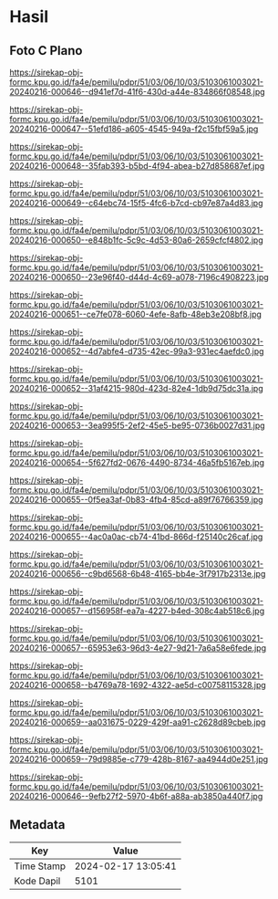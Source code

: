 # Hasil

## Foto C Plano

https://sirekap-obj-formc.kpu.go.id/fa4e/pemilu/pdpr/51/03/06/10/03/5103061003021-20240216-000646--d941ef7d-41f6-430d-a44e-834866f08548.jpg

https://sirekap-obj-formc.kpu.go.id/fa4e/pemilu/pdpr/51/03/06/10/03/5103061003021-20240216-000647--51efd186-a605-4545-949a-f2c15fbf59a5.jpg

https://sirekap-obj-formc.kpu.go.id/fa4e/pemilu/pdpr/51/03/06/10/03/5103061003021-20240216-000648--35fab393-b5bd-4f94-abea-b27d858687ef.jpg

https://sirekap-obj-formc.kpu.go.id/fa4e/pemilu/pdpr/51/03/06/10/03/5103061003021-20240216-000649--c64ebc74-15f5-4fc6-b7cd-cb97e87a4d83.jpg

https://sirekap-obj-formc.kpu.go.id/fa4e/pemilu/pdpr/51/03/06/10/03/5103061003021-20240216-000650--e848b1fc-5c9c-4d53-80a6-2659cfcf4802.jpg

https://sirekap-obj-formc.kpu.go.id/fa4e/pemilu/pdpr/51/03/06/10/03/5103061003021-20240216-000650--23e96f40-d44d-4c69-a078-7196c4908223.jpg

https://sirekap-obj-formc.kpu.go.id/fa4e/pemilu/pdpr/51/03/06/10/03/5103061003021-20240216-000651--ce7fe078-6060-4efe-8afb-48eb3e208bf8.jpg

https://sirekap-obj-formc.kpu.go.id/fa4e/pemilu/pdpr/51/03/06/10/03/5103061003021-20240216-000652--4d7abfe4-d735-42ec-99a3-931ec4aefdc0.jpg

https://sirekap-obj-formc.kpu.go.id/fa4e/pemilu/pdpr/51/03/06/10/03/5103061003021-20240216-000652--31af4215-980d-423d-82e4-1db9d75dc31a.jpg

https://sirekap-obj-formc.kpu.go.id/fa4e/pemilu/pdpr/51/03/06/10/03/5103061003021-20240216-000653--3ea995f5-2ef2-45e5-be95-0736b0027d31.jpg

https://sirekap-obj-formc.kpu.go.id/fa4e/pemilu/pdpr/51/03/06/10/03/5103061003021-20240216-000654--5f627fd2-0676-4490-8734-46a5fb5167eb.jpg

https://sirekap-obj-formc.kpu.go.id/fa4e/pemilu/pdpr/51/03/06/10/03/5103061003021-20240216-000655--0f5ea3af-0b83-4fb4-85cd-a89f76766359.jpg

https://sirekap-obj-formc.kpu.go.id/fa4e/pemilu/pdpr/51/03/06/10/03/5103061003021-20240216-000655--4ac0a0ac-cb74-41bd-866d-f25140c26caf.jpg

https://sirekap-obj-formc.kpu.go.id/fa4e/pemilu/pdpr/51/03/06/10/03/5103061003021-20240216-000656--c9bd6568-6b48-4165-bb4e-3f7917b2313e.jpg

https://sirekap-obj-formc.kpu.go.id/fa4e/pemilu/pdpr/51/03/06/10/03/5103061003021-20240216-000657--d156958f-ea7a-4227-b4ed-308c4ab518c6.jpg

https://sirekap-obj-formc.kpu.go.id/fa4e/pemilu/pdpr/51/03/06/10/03/5103061003021-20240216-000657--65953e63-96d3-4e27-9d21-7a6a58e6fede.jpg

https://sirekap-obj-formc.kpu.go.id/fa4e/pemilu/pdpr/51/03/06/10/03/5103061003021-20240216-000658--b4769a78-1692-4322-ae5d-c00758115328.jpg

https://sirekap-obj-formc.kpu.go.id/fa4e/pemilu/pdpr/51/03/06/10/03/5103061003021-20240216-000659--aa031675-0229-429f-aa91-c2628d89cbeb.jpg

https://sirekap-obj-formc.kpu.go.id/fa4e/pemilu/pdpr/51/03/06/10/03/5103061003021-20240216-000659--79d9885e-c779-428b-8167-aa4944d0e251.jpg

https://sirekap-obj-formc.kpu.go.id/fa4e/pemilu/pdpr/51/03/06/10/03/5103061003021-20240216-000646--9efb27f2-5970-4b6f-a88a-ab3850a440f7.jpg


## Metadata

| Key        | Value               |
| ---------- | ------------------- |
| Time Stamp | 2024-02-17 13:05:41 |
| Kode Dapil | 5101                |



